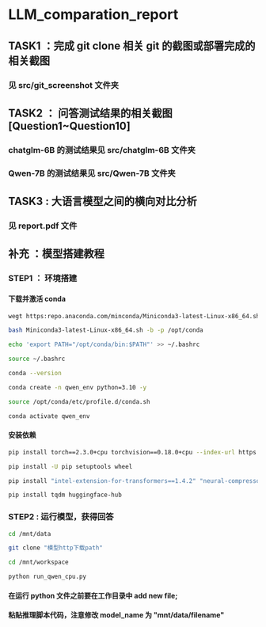# LLM_comparation_report

## TASK1 ：完成 git clone 相关 git 的截图或部署完成的相关截图

### 见 src/git_screenshot 文件夹

## TASK2 ： 问答测试结果的相关截图[Question1~Question10]

### chatglm-6B 的测试结果见 src/chatglm-6B 文件夹

### Qwen-7B 的测试结果见 src/Qwen-7B 文件夹

## TASK3 : 大语言模型之间的横向对比分析

### 见 report.pdf 文件

## 补充 ：模型搭建教程

### STEP1 ： 环境搭建

#### 下载并激活 conda

```bash
wegt https:repo.anaconda.com/minconda/Miniconda3-latest-Linux-x86_64.sh
```

```bash
bash Miniconda3-latest-Linux-x86_64.sh -b -p /opt/conda
```

```bash
echo 'export PATH="/opt/conda/bin:$PATH"' >> ~/.bashrc
```

```bash
source ~/.bashrc
```

```bash
conda --version
```

```bash
conda create -n qwen_env python=3.10 -y
```

```bash
source /opt/conda/etc/profile.d/conda.sh
```

```bash
conda activate qwen_env
```

#### 安装依赖

```bash
pip install torch==2.3.0+cpu torchvision==0.18.0+cpu --index-url https://download.pytorch.org/whl/cpu
```

```bash
pip install -U pip setuptools wheel
```

```bash
pip install "intel-extension-for-transformers==1.4.2" "neural-compressor==2.5" "transformers==4.33.3" "modelscope==1.9.5" "pydantic==1.10.13" "sentencepiece" "tiktoken" "einops" "transformers_stream_generator" "uvicorn" "fastapi" "yacs" "setuptools_scm"
```

```bash
pip install tqdm huggingface-hub
```

### STEP2 : 运行模型，获得回答

```bash
cd /mnt/data
```

```bash
git clone "模型http下载path"
```

```bash
cd /mnt/workspace
```

```bash
python run_qwen_cpu.py
```

#### 在运行 python 文件之前要在工作目录中 add new file;

#### 粘贴推理脚本代码，注意修改 model_name 为 "mnt/data/filename"
